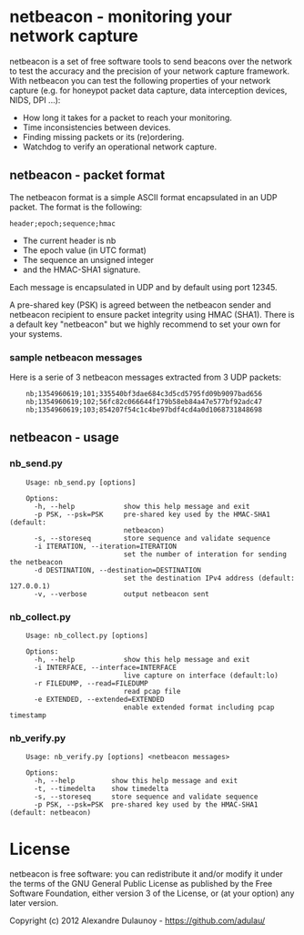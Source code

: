 
netbeacon - monitoring your network capture
===========================================

netbeacon is a set of free software tools to send beacons over
the network to test the accuracy and the precision of your network
capture framework. With netbeacon you can test the following properties
of your network capture (e.g. for honeypot packet data capture,
data interception devices, NIDS, DPI ...):

- How long it takes for a packet to reach your monitoring.
- Time inconsistencies between devices.
- Finding missing packets or its (re)ordering.
- Watchdog to verify an operational network capture.

netbeacon - packet format
-------------------------

The netbeacon format is a simple ASCII format encapsulated in an UDP
packet. The format is the following:

    header;epoch;sequence;hmac

* The current header is nb
* The epoch value (in UTC format)
* The sequence an unsigned integer
* and the HMAC-SHA1 signature.

Each message is encapsulated in UDP and by default using port 12345.

A pre-shared key (PSK) is agreed between the netbeacon sender
and netbeacon recipient to ensure packet integrity using HMAC (SHA1).
There is a default key "netbeacon" but we highly recommend to set your
own for your systems.

### sample netbeacon messages ###

Here is a serie of 3 netbeacon messages extracted from 3 UDP packets:
 
        nb;1354960619;101;335540bf3dae684c3d5cd5795fd09b9097bad656
        nb;1354960619;102;56fc82c066644f179b58eb84a47e577bf92adc47
        nb;1354960619;103;854207f54c1c4be97bdf4cd4a0d1068731848698

netbeacon - usage
-----------------

### nb_send.py ###

        Usage: nb_send.py [options]

        Options:
          -h, --help            show this help message and exit
          -p PSK, --psk=PSK     pre-shared key used by the HMAC-SHA1 (default:
                                netbeacon)
          -s, --storeseq        store sequence and validate sequence
          -i ITERATION, --iteration=ITERATION
                                set the number of interation for sending the netbeacon
          -d DESTINATION, --destination=DESTINATION
                                set the destination IPv4 address (default: 127.0.0.1)
          -v, --verbose         output netbeacon sent


### nb_collect.py ###

        Usage: nb_collect.py [options]

        Options:
          -h, --help            show this help message and exit
          -i INTERFACE, --interface=INTERFACE
                                live capture on interface (default:lo)
          -r FILEDUMP, --read=FILEDUMP
                                read pcap file
          -e EXTENDED, --extended=EXTENDED
                                enable extended format including pcap timestamp

### nb_verify.py ###

        Usage: nb_verify.py [options] <netbeacon messages>

        Options:
          -h, --help         show this help message and exit
          -t, --timedelta    show timedelta
          -s, --storeseq     store sequence and validate sequence
          -p PSK, --psk=PSK  pre-shared key used by the HMAC-SHA1 (default: netbeacon)


License
=======

netbeacon is free software: you can redistribute it and/or modify
it under the terms of the GNU General Public License as published by
the Free Software Foundation, either version 3 of the License, or
(at your option) any later version.

Copyright (c) 2012 Alexandre Dulaunoy - https://github.com/adulau/
